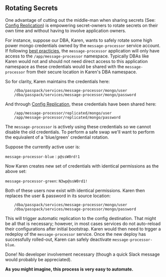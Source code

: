 ## Rotating Secrets

One advantage of cutting out the middle-man when sharing secrets (See: [Config Replication](/docs/getting-started/basics/#the-solution-config-replication))
is empowering secret-owners to rotate secrets on their own time and without having to involve application owners.

For instance, suppose our DBA, Karen, wants to safely rotate some high power mongo credentials owned by the `message-processor` 
service account. If following [best practicies](/docs/getting-started/basics/#twigs---an-applications-sole-configuration-provider), 
the `message-processor` application will only have access to the `/app/message-processor` namespace. Typically DBAs like Karen 
would not and should not need direct access to this application namespace as these credentials
would be shared with the `message-processor` from their secure location in Karen's DBA namespace.

So for clarity, Karen maintains the credentials here:

        /dba/passpack/services/message-processor/mongo/user
        /dba/passpack/services/message-processor/mongo/password
        
And through [Config Replication](/docs/getting-started/basics/#the-solution-config-replication), these credentials
have been shared here:

        /app/message-processor/replicated/mongo/user
        /app/message-processor/replicated/mongo/password
        

The `message-processor` is actively using these credentials so we cannot disable the old credentials. To perform a safe
swap we'll want to perform the equivalent of a 'blue/green' credential rotation. 

Suppose the currently active user is:

`message-processor-blue` : `p@ssW0rd!1` 

Now Karen creates new set of credentials with identical permissions as the above set:

`message-processor-green`: `N3wp@ssW0rd1!` 

Both of these users now exist with identical permissions. Karen then replaces the user & password in its source location:

        /dba/passpack/services/message-processor/mongo/user
        /dba/passpack/services/message-processor/mongo/password
        
This will trigger automatic replication to the config destination. That might be all that is necessary; however, in most
cases services do not auto-reload their configurations after initial bootstrap. Karen would then need to trgger a redeploy
of the `message-processor` service. Once the new deploy has successfully rolled-out, 
Karen can safely deactivate `message-processor-blue`.


Done! No developer involvement necessary (though a quick Slack message would probably be appreciated).

**As you might imagine, this process is very easy to automate.**
